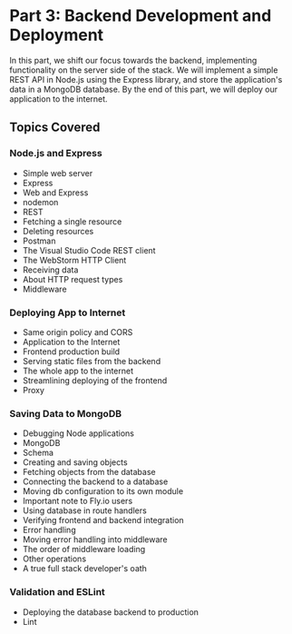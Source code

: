 # Part 3: Backend Development and Deployment

In this part, we shift our focus towards the backend, implementing functionality on the server side of the stack. We will implement a simple REST API in Node.js using the Express library, and store the application's data in a MongoDB database. By the end of this part, we will deploy our application to the internet.

## Topics Covered

### Node.js and Express
- Simple web server
- Express
- Web and Express
- nodemon
- REST
- Fetching a single resource
- Deleting resources
- Postman
- The Visual Studio Code REST client
- The WebStorm HTTP Client
- Receiving data
- About HTTP request types
- Middleware

### Deploying App to Internet
- Same origin policy and CORS
- Application to the Internet
- Frontend production build
- Serving static files from the backend
- The whole app to the internet
- Streamlining deploying of the frontend
- Proxy

### Saving Data to MongoDB
- Debugging Node applications
- MongoDB
- Schema
- Creating and saving objects
- Fetching objects from the database
- Connecting the backend to a database
- Moving db configuration to its own module
- Important note to Fly.io users
- Using database in route handlers
- Verifying frontend and backend integration
- Error handling
- Moving error handling into middleware
- The order of middleware loading
- Other operations
- A true full stack developer's oath

### Validation and ESLint
- Deploying the database backend to production
- Lint


